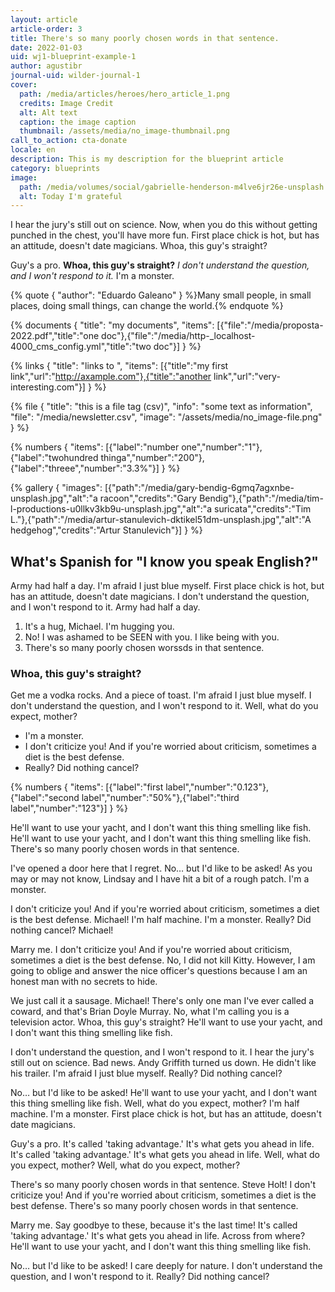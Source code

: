 ```yaml
---
layout: article
article-order: 3
title: There's so many poorly chosen words in that sentence.
date: 2022-01-03
uid: wj1-blueprint-example-1
author: agustibr
journal-uid: wilder-journal-1
cover:
  path: /media/articles/heroes/hero_article_1.png
  credits: Image Credit
  alt: Alt text
  caption: the image caption
  thumbnail: /assets/media/no_image-thumbnail.png
call_to_action: cta-donate
locale: en
description: This is my description for the blueprint article
category: blueprints
image:
  path: /media/volumes/social/gabrielle-henderson-m4lve6jr26e-unsplash.jpg
  alt: Today I'm grateful
---
```

I hear the jury's still out on science. Now, when you do this without getting punched in the chest, you'll have more fun. First place chick is hot, but has an attitude, doesn't date magicians. Whoa, this guy's straight?

Guy's a pro. **Whoa, this guy's straight?** *I don't understand the question, and I won't respond to it.* I'm a monster.

{% quote { "author": "Eduardo Galeano" } %}Many small people, in small places, doing small things, can change the world.{% endquote %}

{% documents { "title": "my documents", "items": [{"file":"/media/proposta-2022.pdf","title":"one doc"},{"file":"/media/http-_localhost-4000_cms_config.yml","title":"two doc"}] } %}

{% links { "title": "links to ", "items": [{"title":"my first link","url":"http://axample.com"},{"title":"another link","url":"very-interesting.com"}] } %}

{% file { "title": "this is a file tag (csv)", "info": "some text as information", "file": "/media/newsletter.csv", "image": "/assets/media/no_image-file.png" } %}

{% numbers { "items": [{"label":"number one","number":"1"},{"label":"twohundred thinga","number":"200"},{"label":"threee","number":"3.3%"}] } %}

{% gallery { "images": [{"path":"/media/gary-bendig-6gmq7agxnbe-unsplash.jpg","alt":"a racoon","credits":"Gary Bendig"},{"path":"/media/tim-l-productions-u0llkv3kb9u-unsplash.jpg","alt":"a suricata","credits":"Tim L."},{"path":"/media/artur-stanulevich-dktikel51dm-unsplash.jpg","alt":"A hedgehog","credits":"Artur Stanulevich"}] } %}

## What's Spanish for "I know you speak English?"

Army had half a day. I'm afraid I just blue myself. First place chick is hot, but has an attitude, doesn't date magicians. I don't understand the question, and I won't respond to it. Army had half a day.

1. It's a hug, Michael. I'm hugging you.
2. No! I was ashamed to be SEEN with you. I like being with you.
3. There's so many poorly chosen worssds in that sentence.

### Whoa, this guy's straight?

Get me a vodka rocks. And a piece of toast. I'm afraid I just blue myself. I don't understand the question, and I won't respond to it. Well, what do you expect, mother?

* I'm a monster.
* I don't criticize you! And if you're worried about criticism, sometimes a diet is the best defense.
* Really? Did nothing cancel?

{% numbers { "items": [{"label":"first label","number":"0.123"},{"label":"second label","number":"50%"},{"label":"third label","number":"123"}] } %}

He'll want to use your yacht, and I don't want this thing smelling like fish. He'll want to use your yacht, and I don't want this thing smelling like fish. There's so many poorly chosen words in that sentence.

I've opened a door here that I regret. No… but I'd like to be asked! As you may or may not know, Lindsay and I have hit a bit of a rough patch. I'm a monster.

I don't criticize you! And if you're worried about criticism, sometimes a diet is the best defense. Michael! I'm half machine. I'm a monster. Really? Did nothing cancel? Michael!

Marry me. I don't criticize you! And if you're worried about criticism, sometimes a diet is the best defense. No, I did not kill Kitty. However, I am going to oblige and answer the nice officer's questions because I am an honest man with no secrets to hide.

We just call it a sausage. Michael! There's only one man I've ever called a coward, and that's Brian Doyle Murray. No, what I'm calling you is a television actor. Whoa, this guy's straight? He'll want to use your yacht, and I don't want this thing smelling like fish.

I don't understand the question, and I won't respond to it. I hear the jury's still out on science. Bad news. Andy Griffith turned us down. He didn't like his trailer. I'm afraid I just blue myself. Really? Did nothing cancel?

No… but I'd like to be asked! He'll want to use your yacht, and I don't want this thing smelling like fish. Well, what do you expect, mother? I'm half machine. I'm a monster. First place chick is hot, but has an attitude, doesn't date magicians.

Guy's a pro. It's called 'taking advantage.' It's what gets you ahead in life. It's called 'taking advantage.' It's what gets you ahead in life. Well, what do you expect, mother? Well, what do you expect, mother?

There's so many poorly chosen words in that sentence. Steve Holt! I don't criticize you! And if you're worried about criticism, sometimes a diet is the best defense. There's so many poorly chosen words in that sentence.

Marry me. Say goodbye to these, because it's the last time! It's called 'taking advantage.' It's what gets you ahead in life. Across from where? He'll want to use your yacht, and I don't want this thing smelling like fish.

No… but I'd like to be asked! I care deeply for nature. I don't understand the question, and I won't respond to it. Really? Did nothing cancel?